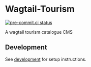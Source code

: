 # Wagtail-Tourism

[![pre-commit.ci status](https://results.pre-commit.ci/badge/github/wagtail-examples/wagtail-tourism/main.svg)](https://results.pre-commit.ci/latest/github/wagtail-examples/wagtail-tourism/main)


A wagtail tourism catalogue CMS

## Development

See [development](./docs/setup.md) for setup instructions.
